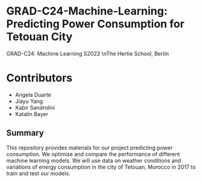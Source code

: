 # GRAD-C24-Machine-Learning: Predicting Power Consumption for Tetouan City
GRAD-C24: Machine Learning S2022
\nThe Hertie School, Berlin

# Contributors
- Angela Duarte
- Jiayu Yang
- Kabir Sandrolini
- Katalin Bayer

## Summary
This repository provides materials for our project predicting power consumption. We optimize and compare the performance of different machine learning models. We will use data on weather conditions and variations of energy consumption in the city of Tetouan, Morocco in 2017 to train and test our models.
